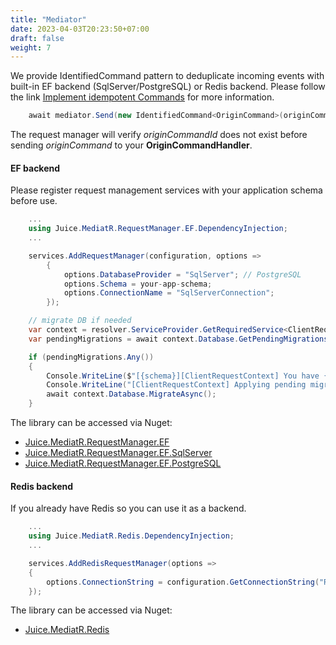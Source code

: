 ```yaml
---
title: "Mediator"
date: 2023-04-03T20:23:50+07:00
draft: false
weight: 7
---
```


We provide IdentifiedCommand pattern to deduplicate incoming events with built-in EF backend (SqlServer/PostgreSQL) or Redis backend. Please follow the link [Implement idempotent Commands](https://learn.microsoft.com/en-us/dotnet/architecture/microservices/microservice-ddd-cqrs-patterns/microservice-application-layer-implementation-web-api#implement-idempotent-commands) for more information.

```csharp
    await mediator.Send(new IdentifiedCommand<OriginCommand>(originCommand, originCommandId));
```
The request manager will verify *originCommandId* does not exist before sending *originCommand* to your **OriginCommandHandler**.

#### EF backend
Please register request management services with your application schema before use.

```csharp {linenos=false,hl_lines=[2,"5-10"],linenostart=1}
    ...
    using Juice.MediatR.RequestManager.EF.DependencyInjection;
    ...

    services.AddRequestManager(configuration, options =>
        {
            options.DatabaseProvider = "SqlServer"; // PostgreSQL
            options.Schema = your-app-schema; 
            options.ConnectionName = "SqlServerConnection";
        });

    // migrate DB if needed
    var context = resolver.ServiceProvider.GetRequiredService<ClientRequestContext>();
    var pendingMigrations = await context.Database.GetPendingMigrationsAsync();

    if (pendingMigrations.Any())
    {
        Console.WriteLine($"[{schema}][ClientRequestContext] You have {pendingMigrations.Count()} pending migrations to apply.");
        Console.WriteLine("[ClientRequestContext] Applying pending migrations now");
        await context.Database.MigrateAsync();
    }
```

The library can be accessed via Nuget:
- [Juice.MediatR.RequestManager.EF](https://www.nuget.org/packages/Juice.MediatR.RequestManager.EF)
- [Juice.MediatR.RequestManager.EF.SqlServer](https://www.nuget.org/packages/Juice.MediatR.RequestManager.EF.SqlServer)
- [Juice.MediatR.RequestManager.EF.PostgreSQL](https://www.nuget.org/packages/Juice.MediatR.RequestManager.EF.PostgreSQL)

#### Redis backend

If you already have Redis so you can use it as a backend.

```csharp {linenos=false,hl_lines=[2,"5-8"],linenostart=1}
    ...
    using Juice.MediatR.Redis.DependencyInjection;
    ...

    services.AddRedisRequestManager(options =>
    {
        options.ConnectionString = configuration.GetConnectionString("Redis");
    });

```

The library can be accessed via Nuget:
- [Juice.MediatR.Redis](https://www.nuget.org/packages/Juice.MediatR.Redis)
